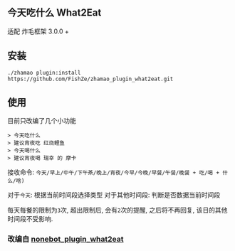 ## 今天吃什么 What2Eat

适配 炸毛框架 3.0.0 +

## 安装

```
./zhamao plugin:install https://github.com/FishZe/zhamao_plugin_what2eat.git
```

## 使用

目前只改编了几个小功能

```
> 今天吃什么
> 建议宵夜吃 红烧鲤鱼
> 今天喝什么
> 建议宵夜喝 瑞幸 的 摩卡
```

接收命令: `今天/早上/中午/下午茶/晚上/宵夜/今早/今晚/早餐/午餐/晚餐 + 吃/喝 + 什么/啥)`

对于`今天`: 根据当前时间段选择类型
对于其他时间段: 判断是否数据当前时间段

每天每餐的限制为`3`次, 超出限制后, 会有`2`次的提醒, 之后将不再回复, 该日的其他时间段不受影响.


### 改编自 [nonebot_plugin_what2eat](https://github.com/MinatoAquaCrews/nonebot_plugin_what2eat)

